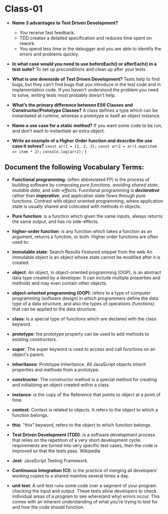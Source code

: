 # Class-01

- **Name 3 advantages to Test Driven Development?**
   * You receive fast feedback.
   * TDD creates a detailed specification and reduces time spent on rework.
   * You spend less time in the debugger and you are able to identify the errors and problems quickly.
  
- **In what case would you need to use beforeEach() or afterEach() in a test suite?**
   To set up preconditions and clean up after your tests

- **What is one downside of Test Driven Development?**
   Tests help to find bugs, but they can't find bugs that you introduce in the test code and in implementation code. If you haven't understood the problem you need to solve, writing tests most probably doesn't help.

- **What’s the primary difference between ES6 Classes and Constructor/Prototype Classes?**
   A class defines a type which can be instantiated at runtime, whereas a prototype is itself an object instance.

- **Name a use case for a static method?**
   If you want some code to be run, and don't want to instantiate an extra object.

- **Write an example of a Higher Order function and describe the use case it solves?**
    `const arr1 = [1, 2, 3];`
    `const arr2 = arr1.map(item => item * 2);`
    `console.log(arr2);`
    `}`

## Document the following Vocabulary Terms:

* **Functional programming**: (often abbreviated FP) is the process of building software by composing *pure functions*, *avoiding shared state*, *mutable data*, and *side-effects*. Functional programming is ***declarative*** rather than ***imperative***, and application state flows through pure functions. Contrast with object oriented programming, where application state is usually shared and colocated with methods in objects.

* **Pure function**: is a function which given the same inputs, always returns the same output, and has no side-effects.

* **higher-order function**: is any function which takes a function as an argument, returns a function, or both. Higher order functions are often used to:


* **immutable state**: Search Results
Featured snippet from the web
An immutable object is an object whose state cannot be modified after it is created.

* **object**: An object, in object-oriented programming (OOP), is an abstract data type created by a developer. It can include multiple properties and methods and may even contain other objects.

* **object-oriented programming (OOP)**:  refers to a type of computer programming (software design) in which programmers define the data type of a data structure, and also the types of operations (functions) that can be applied to the data structure.

* **class**: is a special type of functions which are declared with the class keyword.

* **prototype**: the prototype property can be used to add methods to existing constructors.

* **super**: The super keyword is used to access and call functions on an object's parent.

* **inheritance**: Prototype Inheritance. All JavaScript objects inherit properties and methods from a prototype.

* **constructor**: The constructor method is a special method for creating and initializing an object created within a class.

* **instance**: is the copy of the Reference that points to object at a point of time.

* **context**: Context is related to objects. It refers to the object to which a function belongs.

* **this**: "this" keyword, refers to the object to which function belongs.

* **Test Driven Development (TDD)**: is a software development process that relies on the repetition of a very short development cycle: requirements are turned into very specific test cases, then the code is improved so that the tests pass. Wikipedia

* **Jest**: JavaScript Testing Framework.

* **Continuous Integration (CI)**: is the practice of merging all developers' working copies to a shared mainline several times a day.

* **unit test**: A unit test runs some code over a segment of your program checking the input and output. These tests allow developers to check individual areas of a program to see where(and why) errors occur. This comes with an inherent understanding of what you're trying to test for and how the code should function.

